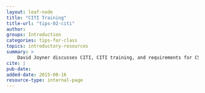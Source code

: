 ```yaml
---
layout: leaf-node
title: "CITI Training"
title-url: "tips-02-citi"
author: 
groups: Introduction
categories: tips-for-class
topics: introductory-resources
summary: >
    David Joyner discusses CITI, CITI training, and requirements for CS6460.
cite: |
pub-date: 
added-date: 2015-08-16
resource-type: internal-page
---
```

